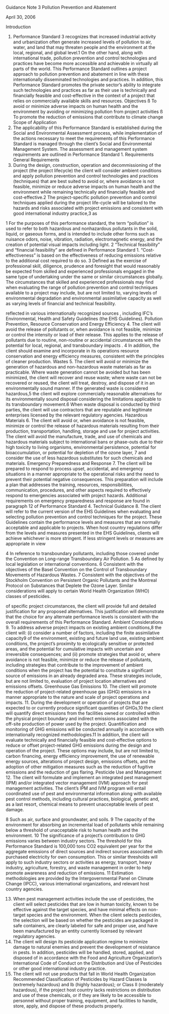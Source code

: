Guidance Note 3
Pollution Prevention and Abatement

April 30, 2006 

Introduction
1. Performance Standard 3 recognizes that increased industrial activity and urbanization often
generate increased levels of pollution to air, water, and land that may threaten people and the
environment at the local, regional, and global level.1
 On the other hand, along with international
trade, pollution prevention and control technologies and practices have become more accessible and
achievable in virtually all parts of the world. This Performance Standard outlines a project approach
to pollution prevention and abatement in line with these internationally disseminated technologies
and practices. In addition, this Performance Standard promotes the private sector’s ability to
integrate such technologies and practices as far as their use is technically and financially feasible
and cost-effective in the context of a project that relies on commercially available skills and
resources.
Objectives
ß To avoid or minimize adverse impacts on human health and the environment by
avoiding or minimizing pollution from project activities
ß To promote the reduction of emissions that contribute to climate change
Scope of Application
2. The applicability of this Performance Standard is established during the Social and
Environmental Assessment process, while implementation of the actions necessary to meet the
requirements of this Performance Standard is managed through the client’s Social and
Environmental Management System. The assessment and management system requirements are
outlined in Performance Standard 1.
Requirements
General Requirements
3. During the design, construction, operation and decommissioning of the project (the project lifecycle)
the client will consider ambient conditions and apply pollution prevention and control
technologies and practices (techniques) that are best suited to avoid or, where avoidance is not
feasible, minimize or reduce adverse impacts on human health and the environment while remaining
technically and financially feasible and cost-effective.2
 The project-specific pollution prevention and
control techniques applied during the project life-cycle will be tailored to the hazards and risks
associated with project emissions and consistent with good international industry practice,3
 as 
 
 
 
 1
 For the purposes of this performance standard, the term “pollution” is used to refer to both hazardous and nonhazardous
pollutants in the solid, liquid, or gaseous forms, and is intended to include other forms such as
nuisance odors, noise, vibration, radiation, electromagnetic energy, and the creation of potential visual impacts
including light.
2
 “Technical feasibility” and “financial feasibility” are defined in Performance Standard 1. “Cost-effectiveness” is
based on the effectiveness of reducing emissions relative to the additional cost required to do so.
3 Defined as the exercise of professional skill, diligence, prudence and foresight that would reasonably be
expected from skilled and experienced professionals engaged in the same type of undertaking under the same or
similar circumstances globally. The circumstances that skilled and experienced professionals may find when
evaluating the range of pollution prevention and control techniques available to a project may include, but are not
limited to, varying levels of environmental degradation and environmental assimilative capacity as well as varying
levels of financial and technical feasibility. 




reflected in various internationally recognized sources , including IFC’s Environmental, Health and
Safety Guidelines (the EHS Guidelines).
Pollution Prevention, Resource Conservation and Energy Efficiency
4. The client will avoid the release of pollutants or, when avoidance is not feasible, minimize or
control the intensity or load of their release. This applies to the release of pollutants due to routine,
non-routine or accidental circumstances with the potential for local, regional, and transboundary
impacts .
4
 In addition, the client should examine and incorporate in its operations resource
conservation and energy efficiency measures, consistent with the principles of cleaner production.
Wastes
5. The client will avoid or minimize the generation of hazardous and non-hazardous waste
materials as far as practicable. Where waste generation cannot be avoided but has been minimized,
the client will recover and reuse waste; where waste can not be recovered or reused, the client will
treat, destroy, and dispose of it in an environmentally sound manner. If the generated waste is
considered hazardous,5
 the client will explore commercially reasonable alternatives for its
environmentally sound disposal considering the limitations applicable to its transboundary
movement.6
 When waste disposal is conducted by third parties, the client will use contractors that
are reputable and legitimate enterprises licensed by the relevant regulatory agencies.
Hazardous Materials
6. The client will avoid or, when avoidance is not feasible, minimize or control the release of
hazardous materials resulting from their production, transportation, handling, storage and use for
project activities. The client will avoid the manufacture, trade, and use of chemicals and hazardous
materials subject to international bans or phase-outs due to their high toxicity to living organisms,
environmental persistence, potential for bioaccumulation, or potential for depletion of the ozone
layer,
7
 and consider the use of less hazardous substitutes for such chemicals and materials.
Emergency Preparedness and Response
7. The client will be prepared to respond to process upset, accidental, and emergency situations in
a manner appropriate to the operational risks and the need to prevent their potential negative
consequences. This preparation will include a plan that addresses the training, resources,
responsibilities, communication, procedures, and other aspects required to effectively respond to
emergencies associated with project hazards. Additional requirements on emergency preparedness
and response are found in paragraph 12 of Performance Standard 4.
Technical Guidance
8. The client will refer to the current version of the EHS Guidelines when evaluating and selecting
pollution prevention and control techniques for the project. These Guidelines contain the
performance levels and measures that are normally acceptable and applicable to projects. When
host country regulations differ from the levels and measures presented in the EHS Guidelines, clients
will achieve whichever is more stringent. If less stringent levels or measures are appropriate in view 




4
 In reference to transboundary pollutants, including those covered under the Convention on Long-range
Transboundary Air Pollution.
5
 As defined by local legislation or international conventions.
6
 Consistent with the objectives of the Basel Convention on the Control of Transboundary Movements of
Hazardous Wastes.
7
 Consistent with the objectives of the Stockholm Convention on Persistent Organic Pollutants and the Montreal
Protocol on Substances that Deplete the Ozone Layer. Similar considerations will apply to certain World Health
Organization (WHO) classes of pesticides. 




of specific project circumstances, the client will provide full and detailed justification for any proposed
alternatives. This justification will demonstrate that the choice for any alternate performance levels is
consistent with the overall requirements of this Performance Standard.
Ambient Considerations
9. To address adverse project impacts on existing ambient conditions,8
the client will: (i) consider a
number of factors, including the finite assimilative capacity9
 of the environment, existing and future
land use, existing ambient conditions, the project’s proximity to ecologically sensitive or protected
areas, and the potential for cumulative impacts with uncertain and irreversible consequences; and (ii)
promote strategies that avoid or, where avoidance is not feasible, minimize or reduce the release of
pollutants, including strategies that contribute to the improvement of ambient conditions when the
project has the potential to constitute a significant source of emissions in an already degraded area.
These strategies include, but are not limited to, evaluation of project location alternatives and
emissions offsets.
Greenhouse Gas Emissions
10. The client will promote the reduction of project-related greenhouse gas (GHG) emissions in a
manner appropriate to the nature and scale of project operations and impacts.
11. During the development or operation of projects that are expected to or currently produce
significant quantities of GHGs,10 the client will quantify direct emissions from the facilities owned or
controlled within the physical project boundary and indirect emissions associated with the off-site
production of power used by the project. Quantification and monitoring of GHG emissions will be
conducted annually in accordance with internationally recognized methodologies.11 In addition, the
client will evaluate technically and financially feasible and cost-effective options to reduce or offset
project-related GHG emissions during the design and operation of the project. These options may
include, but are not limited to, carbon financing, energy efficiency improvement, the use of renewable
energy sources, alterations of project design, emissions offsets, and the adoption of other mitigation
measures such as the reduction of fugitive emissions and the reduction of gas flaring.
Pesticide Use and Management
12. The client will formulate and implement an integrated pest management (IPM) and/or integrated
vector management (IVM) approach for pest management activities. The client’s IPM and IVM
program will entail coordinated use of pest and environmental information along with available pest
control methods, including cultural practices, biological, genetic and, as a last resort, chemical means
to prevent unacceptable levels of pest damage. 




8
 Such as air, surface and groundwater, and soils.
9
 The capacity of the environment for absorbing an incremental load of pollutants while remaining below a
threshold of unacceptable risk to human health and the environment.
10 The significance of a project’s contribution to GHG emissions varies between industry sectors. The threshold
for this Performance Standard is 100,000 tons CO2 equivalent per year for the aggregate emissions of direct
sources and indirect sources associated with purchased electricity for own consumption. This or similar
thresholds will apply to such industry sectors or activities as energy, transport, heavy industry, agriculture,
forestry, and waste management in order to help promote awareness and reduction of emissions.
11 Estimation methodologies are provided by the Intergovernmental Panel on Climate Change (IPCC), various
international organizations, and relevant host country agencies. 





13. When pest management activities include the use of pesticides, the client will select pesticides
that are low in human toxicity, known to be effective against the target species, and have minimal
effects on non-target species and the environment. When the client selects pesticides, the selection
will be based on whether the pesticides are packaged in safe containers, are clearly labeled for safe
and proper use, and have been manufactured by an entity currently licensed by relevant regulatory
agencies.
14. The client will design its pesticide application regime to minimize damage to natural enemies and
prevent the development of resistance in pests. In addition, pesticides will be handled, stored,
applied, and disposed of in accordance with the Food and Agriculture Organization’s International
Code of Conduct on the Distribution and Use of Pesticides or other good international industry
practice.
15. The client will not use products that fall in World Health Organization Recommended
Classification of Pesticides by Hazard Classes Ia (extremely hazardous) and Ib (highly hazardous);
or Class II (moderately hazardous), if the project host country lacks restrictions on distribution and
use of these chemicals, or if they are likely to be accessible to personnel without proper training,
equipment, and facilities to handle, store, apply, and dispose of these products properly.



